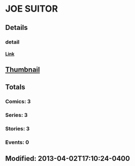 # JOE  SUITOR 
## Details
### detail
#### [Link](http://marvel.com/comics/creators/7724/joe_suitor?utm_campaign=apiRef&utm_source=225578a89fc76f3d20fbffda5d17a88d)
## [Thumbnail](http://i.annihil.us/u/prod/marvel/i/mg/b/40/image_not_available.jpg)
## Totals
### Comics: 3
### Series: 3
### Stories: 3
### Events: 0
## Modified: 2013-04-02T17:10:24-0400